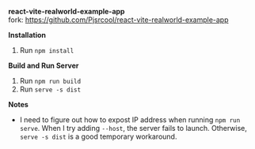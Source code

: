 **react-vite-realworld-example-app**\
fork: https://github.com/Pjsrcool/react-vite-realworld-example-app

**Installation**
1. Run `npm install`

**Build and Run Server**
1. Run `npm run build`
2. Run `serve -s dist`

**Notes**
- I need to figure out how to expost IP address when running `npm run serve`. When I try adding `--host`, the server fails to launch. Otherwise, `serve -s dist` is a good temporary workaround.